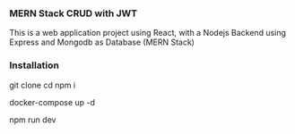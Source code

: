 ### MERN Stack CRUD with JWT

This is a web application project using React, with a Nodejs Backend using Express and Mongodb as Database (MERN Stack)


### Installation

git clone
cd 
npm i

docker-compose up -d

npm run dev